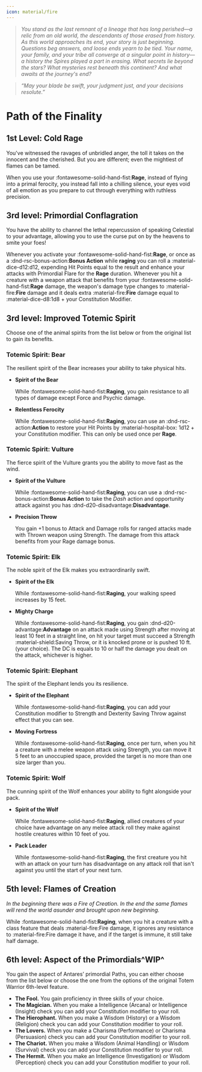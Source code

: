 ```yaml
---
icon: material/fire
---
```


> *You stand as the last remnant of a lineage that has long  perished—a relic from an old world, the descendants of those erased from history. As this world approaches its end, your story is just beginning. Questions beg answers, and loose ends yearn to be tied. Your name, your family, and your tribe all converge at a singular point in history—a history the Spires played a part in erasing. What secrets lie beyond the stars? What mysteries rest beneath this continent? And what awaits at the journey's end?*

> *“May your blade be swift, your judgment just, and your decisions resolute.”*

# Path of the Finality

## 1st Level: Cold Rage

You've witnessed the ravages of unbridled anger, the toll it takes on the innocent and the cherished. But you are different; even the mightiest of flames can be tamed.

When you use your :fontawesome-solid-hand-fist:**Rage**, instead of flying into a primal ferocity, you instead fall into a chilling silence, your eyes void of all emotion as you prepare to cut through everything with ruthless precision.

## 3rd level: Primordial Conflagration

You have the ability to channel the lethal repercussion of speaking Celestial to your advantage, allowing you to use the curse put on by the heavens to smite your foes!

Whenever you activate your :fontawesome-solid-hand-fist:**Rage**, or once as a :dnd-rsc-bonus-action:**Bonus Action** while **raging** you can roll a :material-dice-d12:d12, expending Hit Points equal to the result and enhance your attacks with Primordial Flare for the **Rage** duration. Whenever you hit a creature with a weapon attack that benefits from your :fontawesome-solid-hand-fist:**Rage** damage, the weapon's damage type changes to :material-fire:**Fire** damage and it deals extra :material-fire:**Fire** damage equal to :material-dice-d8:1d8 + your Constitution Modifier.

## 3rd level: Improved Totemic Spirit

Choose one of the animal spirits from the list below or from the original list to gain its benefits.

### Totemic Spirit: Bear
    
The resilient spirit of the Bear increases your ability to take physical hits.

- **Spirit of the Bear** 

    While :fontawesome-solid-hand-fist:**Raging**, you gain resistance to all types of damage except Force and Psychic damage.

- **Relentless Ferocity** 

    While :fontawesome-solid-hand-fist:**Raging**, you can use an :dnd-rsc-action:**Action** to  restore your Hit Points by :material-hospital-box: 1d12 + your Constitution modifier. This can only be used once per **Rage**.

### Totemic Spirit: Vulture
    
The fierce spirit of the Vulture grants you the ability to move fast as the wind. 

- **Spirit of the Vulture** 

    While :fontawesome-solid-hand-fist:**Raging**, you can use a :dnd-rsc-bonus-action:**Bonus Action** to take the *Dash* action and opportunity attack against you has :dnd-d20-disadvantage:**Disadvantage**.

- **Precision Throw** 
    
    You gain +1 bonus to Attack and Damage rolls for ranged attacks made with Thrown weapon using Strength. The damage from this attack benefits from your Rage damage bonus.

### Totemic Spirit: Elk

The noble spirit of the Elk makes you extraordinarily swift. 

- **Spirit of the Elk** 

    While :fontawesome-solid-hand-fist:**Raging**, your walking speed increases by 15 feet.

- **Mighty Charge** 

    While :fontawesome-solid-hand-fist:**Raging**, you gain :dnd-d20-advantage:**Advantage** on an attack made using Strength after moving at least 10 feet in a straight line, on hit your target must succeed a Strength :material-shield:Saving Throw, or it is knocked prone or is pushed 10 ft. (your choice). The DC is equals to 10 or half the damage you dealt on the attack, whichever is higher.

### Totemic Spirit: Elephant

The spirit of the Elephant lends you its resilience. 

- **Spirit of the Elephant** 

    While :fontawesome-solid-hand-fist:**Raging**, you can add your Constitution modifier to Strength and Dexterity Saving Throw against effect that you can see.

- **Moving Fortress** 

    While :fontawesome-solid-hand-fist:**Raging**, once per turn, when you hit a creature with a melee weapon attack using Strength, you can move it 5 feet to an unoccupied space, provided the target is no more than one size larger than you.

### Totemic Spirit: Wolf
    
The cunning spirit of the Wolf enhances your ability to fight alongside your pack. 

- **Spirit of the Wolf** 

    While :fontawesome-solid-hand-fist:**Raging**, allied creatures of your choice have advantage on any melee attack roll they make against hostile creatures within 10 feet of you.

- **Pack Leader**

    While :fontawesome-solid-hand-fist:**Raging**, the first creature you hit with an attack on your turn has disadvantage on any attack roll that isn't against you until the start of your next turn.

## 5th level: Flames of Creation

*In the beginning there was a Fire of Creation. In the end the same flames will rend the world asunder and brought upon new beginning.*

While :fontawesome-solid-hand-fist:**Raging**, when you hit a creature with a class feature that deals :material-fire:Fire damage, it ignores any resistance to :material-fire:Fire damage it have, and if the target is immune, it still take half damage.

## 6th level: Aspect of the Primordials^WIP^

You gain the aspect of Antares’ primordial Paths, you can either choose from the list below or choose the one from the options of the original Totem Warrior 6th-level feature.

- **The Fool.** You gain proficiency in three skills of your choice.
- **The Magician.** When you make a Intelligence (Arcana) or Intelligence (Insight) check you can add your Constitution modifier to your roll.
- **The Hierophant.** When you make a Wisdom (History) or a Wisdom (Religion) check you can add your Constitution modifier to your roll.
- **The Lovers.** When you make a Charisma (Performance) or Charisma (Persuasion) check you can add your Constitution modifier to your roll.
- **The Chariot.** When you make a Wisdom (Animal Handling) or Wisdom (Survival) check you can add your Constitution modifier to your roll.
- **The Hermit.** When you make an Intelligence (Investigation) or Wisdom (Perception) check you can add your Constitution modifier to your roll.

